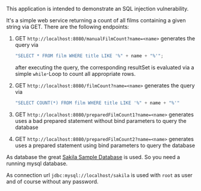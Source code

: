 This application is intended to demonstrate an SQL injection vulnerability.

It's a simple web service returning a count of all films containing a given string via GET. There are the following endpoints:

1. GET `http://localhost:8080/manualFilmCount?name=<name>` generates the query via
   ```java
   "SELECT * FROM film WHERE title LIKE '%" + name + "%'";
   ```
   after executing the query, the corresponding resultSet is evaluated via a simple `while`-Loop to count all appropriate rows.

1. GET `http://localhost:8080/filmCount?name=<name>` generates the query via
   ```java
   "SELECT COUNT(*) FROM film WHERE title LIKE '%" + name + "%'"
   ```
   
1. GET `http://localhost:8080/preparedFilmCount1?name=<name>` generates uses a bad prepared statement without bind parameters to query the database 

1. GET `http://localhost:8080/preparedFilmCount2?name=<name>` generates uses a prepared statement using bind parameters to query the database 

As database the great [Sakila Sample Database](https://dev.mysql.com/doc/sakila/en/) is used. So you need a running mysql database. 

As connection url `jdbc:mysql://localhost/sakila` is used with `root` as user and of course without any password.
